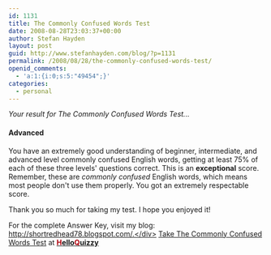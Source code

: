 ```yaml
---
id: 1131
title: The Commonly Confused Words Test
date: 2008-08-28T23:03:37+00:00
author: Stefan Hayden
layout: post
guid: http://www.stefanhayden.com/blog/?p=1131
permalink: /2008/08/28/the-commonly-confused-words-test/
openid_comments:
  - 'a:1:{i:0;s:5:"49454";}'
categories:
  - personal
---
```

<em>Your result for The Commonly Confused Words Test...</em>
<h4>Advanced</h4>
<div>You have an extremely good understanding of beginner, intermediate, and advanced level commonly confused English words, getting at least 75% of each of these three levels' questions correct. This is an <strong>exceptional</strong> score. Remember, these are <em>commonly confused</em> English words, which means most people don't use them properly. You got an extremely respectable score.

Thank you so much for taking my test. I hope you enjoyed it!

For the complete Answer Key, visit my blog: http://shortredhead78.blogspot.com/.</div>
<a href="http://www.helloquizzy.com/tests/the-commonly-confused-words-test">Take The Commonly Confused Words Test</a> at <a href="http://www.helloquizzy.com/"><strong style="color:#131313"><span style="color: #ac000c;">H</span>ello<span style="color: #ac000c;">Q</span>uizzy</strong></a>